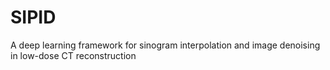 # SIPID
A deep learning framework for sinogram interpolation and image denoising in low-dose CT reconstruction
